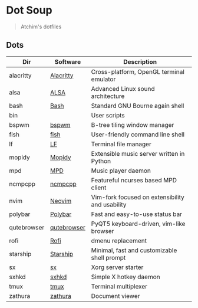 # Dot Soup

> Atchim's dotfiles

## Dots

| Dir         | Software      | Description                                   |
|-------------|---------------|-----------------------------------------------|
| alacritty   | [Alacritty]   | Cross-platform, OpenGL terminal emulator      |
| alsa        | [ALSA]        | Advanced Linux sound architecture             |
| bash        | [Bash]        | Standard GNU Bourne again shell               |
| bin         |               | User scripts                                  |
| bspwm       | [bspwm]       | B-tree tiling window manager                  |
| fish        | [fish]        | User-friendly command line shell              |
| lf          | [LF]          | Terminal file manager                         |
| mopidy      | [Mopidy]      | Extensible music server written in Python     |
| mpd         | [MPD]         | Music player daemon                           |
| ncmpcpp     | [ncmpcpp]     | Featureful ncurses based MPD client           |
| nvim        | [Neovim]    | Vim-fork focused on extensibility and usability |
| polybar     | [Polybar]     | Fast and easy-to-use status bar               |
| qutebrowser | [qutebrowser] | PyQT5 keyboard-driven, vim-like browser       |
| rofi        | [Rofi]        | dmenu replacement                             |
| starship    | [Starship]    | Minimal, fast and customizable shell prompt   |
| sx          | [sx]          | Xorg server starter                           |
| sxhkd       | [sxhkd]       | Simple X hotkey daemon                        |
| tmux        | [tmux]        | Terminal multiplexer                          |
| zathura     | [zathura]     | Document viewer                               |

[Alacritty]: https://github.com/alacritty/alacritty/
[ALSA]: https://alsa-project.org/wiki/Main_Page
[Bash]: https://www.gnu.org/software/bash/
[bspwm]: https://github.com/baskerville/bspwm/
[fish]: https://fishshell.com/
[LF]: https://github.com/gokcehan/lf/
[Mopidy]: https://mopidy.com/
[MPD]: https://www.musicpd.org/
[ncmpcpp]: https://github.com/ncmpcpp/ncmpcpp/
[Neovim]: https://neovim.io/
[Polybar]: https://polybar.github.io/
[qutebrowser]: https://qutebrowser.org/
[Rofi]: https://github.com/davatorium/rofi/
[Starship]: https://starship.rs/
[sx]: https://github.com/Earnestly/sx/
[sxhkd]: https://github.com/baskerville/sxhkd/
[tmux]: https://github.com/tmux/tmux/
[zathura]: https://pwmt.org/projects/zathura/
